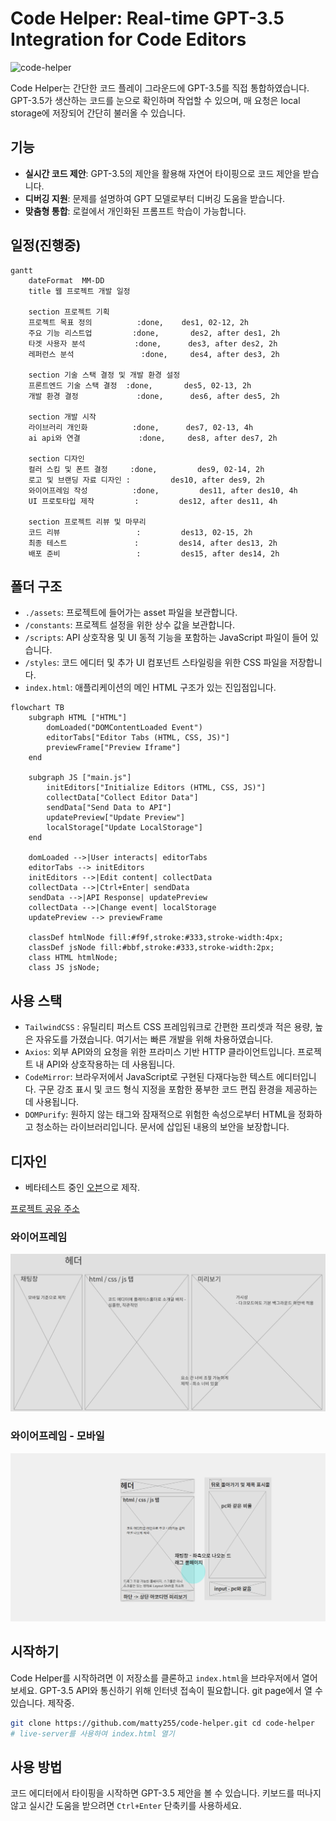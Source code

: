 # Code Helper: Real-time GPT-3.5 Integration for Code Editors

![code-helper](./assets/images/banners/[code-helper]banner.png)

Code Helper는 간단한 코드 플레이 그라운드에 GPT-3.5를 직접 통합하였습니다. GPT-3.5가 생산하는 코드를 눈으로 확인하며 작업할 수 있으며, 매 요청은 local storage에 저장되어 간단히 불러올 수 있습니다.

## 기능

- **실시간 코드 제안**: GPT-3.5의 제안을 활용해 자연어 타이핑으로 코드 제안을 받습니다.
- **디버깅 지원**: 문제를 설명하여 GPT 모델로부터 디버깅 도움을 받습니다.
- **맞춤형 통합**: 로컬에서 개인화된 프롬프트 학습이 가능합니다.

## 일정(진행중)

```mermaid
gantt
    dateFormat  MM-DD
    title 웹 프로젝트 개발 일정

    section 프로젝트 기획
    프로젝트 목표 정의          :done,    des1, 02-12, 2h
    주요 기능 리스트업         :done,       des2, after des1, 2h
    타겟 사용자 분석           :done,      des3, after des2, 2h
    레퍼런스 분석               :done,     des4, after des3, 2h

    section 기술 스택 결정 및 개발 환경 설정
    프론트엔드 기술 스택 결정  :done,       des5, 02-13, 2h
    개발 환경 결정             :done,      des6, after des5, 2h

    section 개발 시작
    라이브러리 개인화          :done,      des7, 02-13, 4h
    ai api와 연결             :done,     des8, after des7, 2h

    section 디자인
    컬러 스킴 및 폰트 결정     :done,         des9, 02-14, 2h
    로고 및 브랜딩 자료 디자인 :         des10, after des9, 2h
    와이어프레임 작성          :done,         des11, after des10, 4h
    UI 프로토타입 제작         :         des12, after des11, 4h

    section 프로젝트 리뷰 및 마무리
    코드 리뷰                 :         des13, 02-15, 2h
    최종 테스트               :         des14, after des13, 2h
    배포 준비                 :         des15, after des14, 2h

```

## 폴더 구조

- `./assets`: 프로젝트에 들어가는 asset 파일을 보관합니다.
- `/constants`: 프로젝트 설정을 위한 상수 값을 보관합니다.
- `/scripts`: API 상호작용 및 UI 동적 기능을 포함하는 JavaScript 파일이 들어 있습니다.
- `/styles`: 코드 에디터 및 추가 UI 컴포넌트 스타일링을 위한 CSS 파일을 저장합니다.
- `index.html`: 애플리케이션의 메인 HTML 구조가 있는 진입점입니다.

```mermaid
flowchart TB
    subgraph HTML ["HTML"]
        domLoaded("DOMContentLoaded Event")
        editorTabs["Editor Tabs (HTML, CSS, JS)"]
        previewFrame["Preview Iframe"]
    end

    subgraph JS ["main.js"]
        initEditors["Initialize Editors (HTML, CSS, JS)"]
        collectData["Collect Editor Data"]
        sendData["Send Data to API"]
        updatePreview["Update Preview"]
        localStorage["Update LocalStorage"]
    end

    domLoaded -->|User interacts| editorTabs
    editorTabs --> initEditors
    initEditors -->|Edit content| collectData
    collectData -->|Ctrl+Enter| sendData
    sendData -->|API Response| updatePreview
    collectData -->|Change event| localStorage
    updatePreview --> previewFrame

    classDef htmlNode fill:#f9f,stroke:#333,stroke-width:4px;
    classDef jsNode fill:#bbf,stroke:#333,stroke-width:2px;
    class HTML htmlNode;
    class JS jsNode;
```

## 사용 스택

- `TailwindCSS` : 유틸리티 퍼스트 CSS 프레임워크로 간편한 프리셋과 적은 용량, 높은 자유도를 가졌습니다. 여기서는 빠른 개발을 위해 차용하였습니다.
- `Axios`: 외부 API와의 요청을 위한 프라미스 기반 HTTP 클라이언트입니다. 프로젝트 내 API와 상호작용하는 데 사용됩니다.
- `CodeMirror`: 브라우저에서 JavaScript로 구현된 다재다능한 텍스트 에디터입니다. 구문 강조 표시 및 코드 형식 지정을 포함한 풍부한 코드 편집 환경을 제공하는 데 사용됩니다.
- `DOMPurify`: 원하지 않는 태그와 잠재적으로 위험한 속성으로부터 HTML을 정화하고 청소하는 라이브러리입니다. 문서에 삽입된 내용의 보안을 보장합니다.

## 디자인

- 베타테스트 중인 [오븐](https://ovenapp.io/)으로 제작.

[프로젝트 공유 주소](https://ovenapp.io/project/LLeTcbHXVAF1Ik78vYsnXZaYn2XP2Aqr#ILUPO)

### 와이어프레임

![와이어프레임](./assets/images/frames/[code-helper]wire-frame.png)

### 와이어프레임 - 모바일

![와이어프레임 - 모바일](./assets/images/frames/[code-helper]wire-frame-moblie.png)

## 시작하기

Code Helper를 시작하려면 이 저장소를 클론하고 `index.html`을 브라우저에서 열어보세요. GPT-3.5 API와 통신하기 위해 인터넷 접속이 필요합니다. git page에서 열 수 있습니다. 제작중.

```bash
git clone https://github.com/matty255/code-helper.git cd code-helper
# live-server를 사용하여 index.html 열기

```

## 사용 방법

코드 에디터에서 타이핑을 시작하면 GPT-3.5 제안을 볼 수 있습니다. 키보드를 떠나지 않고 실시간 도움을 받으려면 `Ctrl+Enter` 단축키를 사용하세요.
